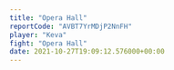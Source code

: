 ```yaml
---
title: "Opera Hall"
reportCode: "AVBT7YrMDjP2NnFH"
player: "Keva"
fight: "Opera Hall"
date: 2021-10-27T19:09:12.576000+00:00
---
```

